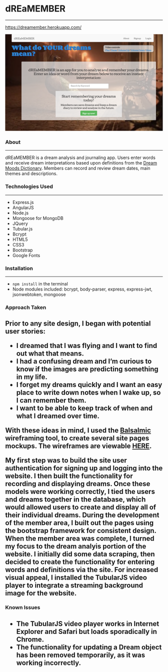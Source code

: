 <h1>dREaMEMBER</h1>
<hr>

<a href="https://dreamember.herokuapp.com/" target="_blank">https://dreamember.herokuapp.com/</a>

<img src="public/app/images/dreamember-screenshot.png" />

<h3>About</h3>
<hr>
<p> dREaMEMBER is a dream analysis and journaling app. Users enter words and receive dream interpretations based upon definitions from the <a href="http://www.dreammoods.com/">Dream Moods Dictionary</a>. Members can record and review dream dates, main themes and descriptions.  
</p>

<h3>Technologies Used</h3>
<hr>
<ul>
  <li>Express.js</li>
  <li>AngularJS</li>
  <li>Node.js</li>
  <li>Mongoose for MongoDB</li>
  <li>JQuery</li>
  <li>Tubular.js</li>
  <li>Bcrypt</li>
  <li>HTML5</li>
  <li>CSS3</li>
  <li>Bootstrap</li>
  <li>Google Fonts</li>
</ul>

<h3>Installation</h3>
<hr>
<ul>
  <li><code>npm install</code> in the terminal</li>
  <li>Node modules included: bcrypt, body-parser, express, express-jwt, jsonwebtoken, mongoose</li>
</ul>

<h3>Approach Taken</h3>
<h2>
<p>
  Prior to any site design, I began with potential user stories:
  <ul>
    <li>I dreamed that I was flying and I want to find out what that means.</li> 
    <li>I had a confusing dream and I’m curious to know if the images are predicting something in my life.</li>
    <li>I forget my dreams quickly and I want an easy place to write down notes when I wake up, so I can remember them.</li>
    <li>I want to be able to keep track of when and what I dreamed over time.</li>
  </ul>
</p>
<p>
  With these ideas in mind, I used the <a href="https://balsamiq.com/">Balsalmic</a> wireframing tool, to create several site pages mockups. The wireframes are viewable <a href="https://github.com/bethburger42/dreamember/tree/master/wireframes">HERE</a>.
</p>
<p>
  My first step was to build the site user authentication for signing up and logging into the website. I then built the functionality for recording and displaying dreams. Once these models were working correctly, I tied the users and dreams together in the database, which would allowed users to create and display all of their individual dreams. During the development of the member area, I built out the pages using the bootstrap framework for consistent design. When the member area was complete, I turned my focus to the dream analyis portion of the website. I initially did some data scraping, then decided to create the functionality for entering words and definitions via the site. For increased visual appeal, I installed the TubularJS video player to integrate a streaming background image for the website.
</p>

<h3>Known Issues</h3>
<h2>
<ul>
  <li>The TubularJS video player works in Internet Explorer and Safari but loads sporadically in Chrome.</li>
  <li>The functionality for updating a Dream object has been removed temporarily, as it was working incorrectly.</li>
</ul>


